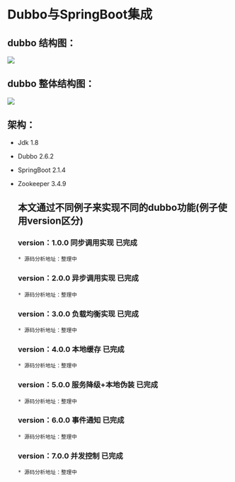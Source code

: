 # Dubbo与SpringBoot集成

## dubbo 结构图：

![](http://dubbo.apache.org/docs/zh-cn/user/sources/images/dubbo-architecture.jpg)

## dubbo 整体结构图：

![](https://images2017.cnblogs.com/blog/1147548/201709/1147548-20170928141450169-1251868962.png)

## 架构：
* Jdk 1.8
* Dubbo 2.6.2
* SpringBoot 2.1.4
* Zookeeper 3.4.9

  ## 本文通过不同例子来实现不同的dubbo功能(例子使用version区分)
  
  ### version：1.0.0 同步调用实现 已完成
      * 源码分析地址：整理中
  ### version：2.0.0 异步调用实现 已完成
      * 源码分析地址：整理中
  ### version：3.0.0 负载均衡实现 已完成
      * 源码分析地址：整理中
  ### version：4.0.0 本地缓存 已完成
      * 源码分析地址：整理中
  ### version：5.0.0 服务降级+本地伪装 已完成
      * 源码分析地址：整理中
  ### version：6.0.0 事件通知 已完成
      * 源码分析地址：整理中
  ### version：7.0.0 并发控制 已完成
      * 源码分析地址：整理中
  
  

        
       

